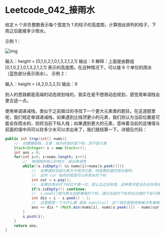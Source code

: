# Leetcode_042_接雨水

给定 n 个非负整数表示每个宽度为 1 的柱子的高度图，计算按此排列的柱子，下雨之后能接多少雨水。

示例 1：

![img](https://assets.leetcode-cn.com/aliyun-lc-upload/uploads/2018/10/22/rainwatertrap.png)

输入：height = [0,1,0,2,1,0,1,3,2,1,2,1]
输出：6
解释：上面是由数组 [0,1,0,2,1,0,1,3,2,1,2,1] 表示的高度图，在这种情况下，可以接 6 个单位的雨水（蓝色部分表示雨水）。 
示例 2：

输入：height = [4,2,0,3,2,5]
输出：9

别人的思路都是高端的动态规划啥的，我实在是不想用动态规划，感觉用单调栈会更合适一点。

使用单调递减栈，类似于之前做过的寻找下一个更大元素类的题目。在这道题里呢，我们规定单调递减栈，如果遇到比栈顶更小的元素，我们则认为当前位置是可能会存雨水的，则将当前下标入栈；如果遇到更大的元素，意味着当前的这堵墙与前面的墙中间可以存多少水可以求出来了，我们就结算一下。详细见代码：

```java
public int trap(int[] nums){
    //	创建辅助栈，注意：栈内存放的是下标，而不是元素
    Stack<Integer> s = new Stack<>();
    int ans = 0;
    for(int i=0; i<nums.length; i++){
        //	单调栈的核心的地方，保证单调性
		while(!s.isEmpty() && nums[i]>nums[s.peek()]){
            //	如果遇到当前元素大于栈顶元素，则结算前面的雨水面积。
            //	此时 cur 指向的就是可以存雨水的下标
            int cur = s.pop();
            //	如果存雨水的下标位于第一位，那么左边没有墙，这种情况是没办法存雨水的，则跳过本次清算
            if(s.isEmpty()) continue;
            //	s.peek()就代表左边那堵墙的下标，通过当前的下标和左边墙的下标计算出距离
            int dis = i - s.peek() - 1;
            //	这里要提一下为什么要 减去 nums[cur]：这个其实就是用来解决多堵墙之间的存水问题。比如 3、2、0、1、4,这种情况在 2、0、1结算一次。然后还要再去结算外边墙的水，画个图就明白了，总的来说就是根据两墙水平分层计算雨水面积。
            ans += dis * (Math.min(nums[i], nums[s.peek()]) - nums[cur]);
        }
        s.push(i);
    }
    return ans;
}
```

